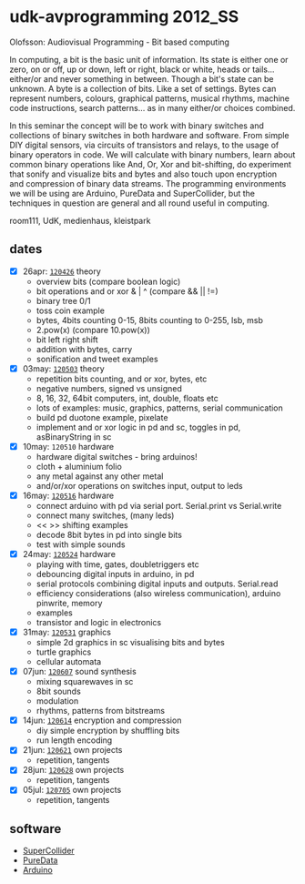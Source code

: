 udk-avprogramming 2012_SS
=========================

Olofsson: Audiovisual Programming - Bit based computing

In computing, a bit is the basic unit of information. Its state is either one or zero, on or off, up or down, left or right, black or white, heads or tails... either/or and never something in between. Though a bit's state can be unknown.
A byte is a collection of bits. Like a set of settings. Bytes can represent numbers, colours, graphical patterns, musical rhythms, machine code instructions, search patterns... as in many either/or choices combined.

In this seminar the concept will be to work with binary switches and collections of binary switches in both hardware and software. From simple DIY digital sensors, via circuits of transistors and relays, to the usage of binary operators in code. We will calculate with binary numbers, learn about common binary operations like And, Or, Xor and bit-shifting, do experiment that sonify and visualize bits and bytes and also touch upon encryption and compression of binary data streams. The programming environments we will be using are Arduino, PureData and SuperCollider, but the techniques in question are general and all round useful in computing.

room111, UdK, medienhaus, kleistpark

dates
-----
- [x] 26apr: [`120426`](https://github.com/redFrik/udk07-Bit_Based_Computing/blob/master/120426) theory
	* overview bits (compare boolean logic)
	* bit operations and or xor & | ^ (compare && || !=)
	* binary tree 0/1
	* toss coin example
	* bytes, 4bits counting 0-15, 8bits counting to 0-255, lsb, msb
	* 2.pow(x) (compare 10.pow(x))
	* bit left right shift
	* addition with bytes, carry
	* sonification and tweet examples
- [x] 03may: [`120503`](https://github.com/redFrik/udk07-Bit_Based_Computing/blob/master/120503) theory
	* repetition bits counting, and or xor, bytes, etc
	* negative numbers, signed vs unsigned
	* 8, 16, 32, 64bit computers, int, double, floats etc
	* lots of examples: music, graphics, patterns, serial communication
	* build pd duotone example, pixelate
	* implement and or xor logic in pd and sc, toggles in pd, asBinaryString in sc
- [x] 10may: `120510` hardware
	* hardware digital switches - bring arduinos!
	* cloth + aluminium folio
	* any metal against any other metal
	* and/or/xor operations on switches input, output to leds
- [x] 16may: [`120516`](https://github.com/redFrik/udk07-Bit_Based_Computing/blob/master/120516) hardware
	* connect arduino with pd via serial port. Serial.print vs Serial.write
	* connect many switches, (many leds)
	* << >> shifting examples
	* decode 8bit bytes in pd into single bits
	* test with simple sounds
- [x] 24may: [`120524`](https://github.com/redFrik/udk07-Bit_Based_Computing/blob/master/120524) hardware
	* playing with time, gates, doubletriggers etc
	* debouncing digital inputs in arduino, in pd
	* serial protocols combining digital inputs and outputs. Serial.read
	* efficiency considerations (also wireless communication), arduino pinwrite, memory
	* examples
	* transistor and logic in electronics
- [x] 31may: [`120531`](https://github.com/redFrik/udk07-Bit_Based_Computing/blob/master/120531) graphics
	* simple 2d graphics in sc visualising bits and bytes
	* turtle graphics
	* cellular automata
- [x] 07jun: [`120607`](https://github.com/redFrik/udk07-Bit_Based_Computing/blob/master/120607) sound synthesis
	* mixing squarewaves in sc
	* 8bit sounds
	* modulation
	* rhythms, patterns from bitstreams
- [x] 14jun: [`120614`](https://github.com/redFrik/udk07-Bit_Based_Computing/blob/master/120614) encryption and compression
	* diy simple encryption by shuffling bits
	* run length encoding
- [x] 21jun: [`120621`](https://github.com/redFrik/udk07-Bit_Based_Computing/blob/master/120621) own projects
	* repetition, tangents
- [x] 28jun: [`120628`](https://github.com/redFrik/udk07-Bit_Based_Computing/blob/master/120628) own projects
	* repetition, tangents
- [x] 05jul: [`120705`](https://github.com/redFrik/udk07-Bit_Based_Computing/blob/master/120705) own projects
	* repetition, tangents

software
--------
* [SuperCollider](http://supercollider.sourceforge.net)
* [PureData](http://puredata.info)
* [Arduino](http://arduino.cc)
